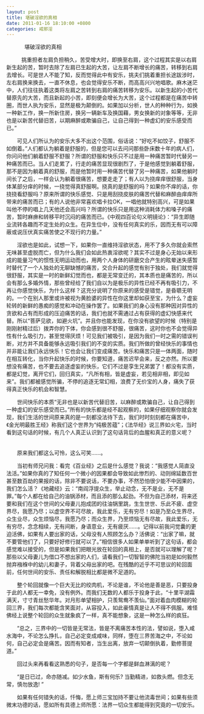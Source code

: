 ```yaml
---
layout: post
title: 堪破淫欲的真相
date: 2011-01-16 18:10:00 +0800
categories: 戒邪淫
---
```


　　     堪破淫欲的真相
　　   挑重担者左肩负担稍久，苦受增大时，即换至右肩，这个过程其实是以右肩新生起的苦，暂时去除了左肩已生起的大苦，让左肩不断增长的痛苦，转移到右肩去增长。可是世人不能了知，反而觉得此中有安乐，挑夫们挑着重担长途跋涉时，左右肩换来换去，一直不休息，也会觉得安乐不断，而高高兴兴地唱歌。麻木迷茫中，人们往往执着这类将左肩之苦转到右肩的痛苦转移为安乐。以新生起的小苦代替原先的大苦，而且新起的小苦，即刻便会增长为大苦，这个过程都是在痛苦中转圈，而世人执为安乐，显然是极为颠倒的。如果加以分析，世人的种种行为，如换一种新工作，换一所新住房，换另一辆新车及换国藉，男女换新的对象等等，无非也是以新苦代替旧苦，以期麻醉或欺骗自己，让自己得到一种虚幻的安乐感受而已。”  
　　可见人们所认为的安乐大多不出这个范围，俗话说：“好吃不如饺子，舒服不如倒着。”人们都认为躺着是舒服的，但是您可以去问问那些卧床数十年的病人们，你问问他们躺着舒服不舒服？所谓的舒服和快乐只不过是用一种痛苦暂时代替另一种痛苦而已。当人们走累了，行走的痛苦显现很剧烈了，于是他感觉到躺着舒服，那不是因为躺着真的舒服，而是他暂时用一种痛苦代替了另一种痛苦，如果他躺时间长了之后，一样会认为躺着很痛苦，想要走走了；有人以为挠痒痒很舒服，当身体某部分痒的时候，一挠觉得真舒服啊。挠真的是舒服的吗？如果你不痒的话，你挠挠看舒服吗？原来所谓的快乐感觉、只是用刮挠皮肤的痛苦代替和麻醉由痒痒所带来的痛苦而已；有的人说他非常喜欢唱卡拉OK，一唱他就特别高兴，可是如果叫他不停的唱上几天他还会高兴吗？所谓的快乐只是用这种消耗体力和嗓子的痛苦，暂时麻痹和转移平时沉闷的痛苦而已。《中观四百论句义明镜论》：“异生即随业流转各趣而不定生处的众生。在异生位中，没有任何真实的乐，因而无有可以障蔽或说压伏真实痛苦使之不现行的力量。”
　　淫欲也是如此，试想一下，如果你一直维持淫欲状态，用不了多久你就会索然无味甚至虚脱而亡，但为什么我们会如此热衷淫欲呢？其实不过是身心无始以来形成的能量习气的惯性无明运动而也，用两个人身体的研磨交合产生的眩晕迷失感暂时替代了一个人独处的无聊缺憾的痛苦，交合升起的感觉有别于独处，我们就觉得很舒服，其实是一时的新鲜幻觉而也，都是无常变迁的，其本质也是痛苦的，所以会有那么多婚外情，那些曾经给了我们自以为是极乐的异性已经不再有吸引力，不再让你感觉快乐，为什么这样？这充分说明了你原来的感受是错觉，是昏聩无明的。一个在别人那里或许被视为黄脸婆的异性在你这里却如获至宝，为什么？虚妄轮转的新鲜的愚痴的感觉和冲动在操作罢了。如果我们的身心没有那种因对异性的贪欲和占有而形成的压迫痛苦的话，我们也就不需通过占有获得的虚幻快感来代替。所以“菩萨见欲，如避火坑”。并且你也能发现，在你没有欲望的时候（特别是刚刚射精过后）拨弄你的下体，你会感到很不舒服，很痛苦，这时你也不会觉得异性有什么吸引力，甚至觉得厌烦！可见我们被吸引，是因为我们一时之需的错误判断，对方并不具备能够永远吸引我们的不变的实质。我们所做的曾经快乐的事情也并非能让我们永远快乐！它也会让我们变成痛苦。快乐和痛苦只是一体两面，随时在相互转化，当你升起快乐的时候，你要知道，痛苦迟早会来，反之亦然。所以要想没有痛苦，也不要去追逐虚妄的快乐，它们不过是孪生兄弟罢了！都没有实质，都是幻觉，离开它们，回归真实，“凡所有相，皆是虚妄，若见相非相，即见如来”。我们都被感觉所骗，不停的追逐无常幻相，浪费了无价宝的人身，痛失了获得真正快乐的机会和智慧。
　　世间快乐的本质“无非也是以新苦代替旧苦，以麻醉或欺骗自己，让自己得到一种虚幻的安乐感受而已。”所有的快乐都是经不起观察的，如果仔细观察你就会发现，我们生活的世间原来真的是一刻都没法待下去，我们时时刻刻都在痛苦中，《金光明最胜王经》称我们这个世界为“纯极苦蕴”；《法华经》说三界如火宅，当时看到这句话的时候，有几个人真正认识到了这句话背后的血腥和真正的意义呢？ 　
　　原来我们都这么可怜，这么可笑……。
　　当初有师兄问我：看完《百业经》之后是什么感觉？我说：“我感觉人简直没法活。”如果你真的了知任何一个微小的因果都会导致如此惨烈的、动则绵延数百世甚至数百劫的果报的话，除非不要说话，不要办事，不然恐怕很少能不中因果的，我们怎么活？《地藏经》云：“南阎浮提众生，举止动念，无不是业，无不是罪。”每个人都在给自己的油锅添材，而且添的那么起劲。不但为自己添材，将来还要和我们在这个世间的父母妻儿抱成团的往油锅里跳，生生世世、乐此不疲、虚空界尽，我愿乃尽；以虚空界不可尽故，我此爱乐，无有穷尽！如是乃至众生界尽，众生业尽，众生烦恼尽，我愿乃尽；而众生界，乃至烦恼无有尽故，我此爱乐，无有穷尽，念念相续，无有间断，身语意业，无有疲厌……。记得以前我问觉囊的更迫活佛，如果有人要出家的话，父母没有人照顾怎么办？活佛说：“出家了嘛，就不要管他们了，只要好好修行就可以了。”相信很多人如果单单听到了这句话，都会感觉难以接受的，但是如果我们把眼光放在轮回的真相上，是否就可以理解了呢？那些以父母妻儿为借口不想出家的人们，请看我们一切智智的佛陀当初是如何毅然抛弃襁褓中的幼儿和妻子，背着父母出家的吧。在残酷的近乎不可思议的轮回面前，任何世间的安乐、责任和解脱相比都是微不足道的。
　　整个轮回就像一个巨大无比的绞肉机，不论是谁，不论他是善是恶，只要投身于此的人都无一幸免，没有例外。而我们无数的人都乐于投身于此，“十里平湖霜满天，寸寸青丝愁华年。对月形单望相护，只羡鸳鸯不羡仙。”面对着血肉模糊的轮回三界，我们每次都能含笑面对，从容投入，如此豪情真是让人不得不佩服。难怪佛经上说整个轮回的众生就象疯了一样，真不能想象，这是一种怎么样的疯狂。
　　“总之，三界中的一切皆是无常法，皆是不离痛苦本性的法，譬如说，堕入咸水海中，不论怎么挣扎，自己必定变成咸味，同样，堕在三界苦海之中，不论如何，自己必定会是痛苦。因而有知者，当生出离，放弃一切颠倒执着，勤修菩提道。”
　　回过头来再看看这熟悉的句子，是否每一个字都是鲜血淋漓的呢？
　　“是日已过，命亦随减。如少水鱼，斯有何乐? 当勤精进，如救头燃。但念无常，慎勿放逸! ”
　　如果有任何错失的话，忏悔，愿上师三宝加持不要让他流毒世间；如果有些须微末功德的话，愿如所有具德上师所愿：法界一切众生都能得到究竟的一切安乐。
　　 